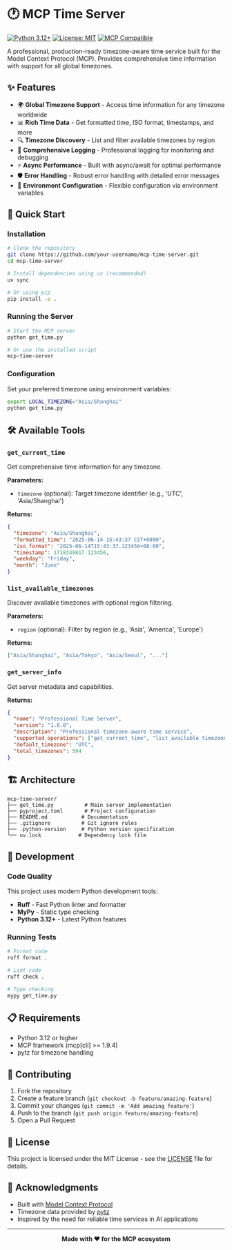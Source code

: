 # 🕐 MCP Time Server

[![Python 3.12+](https://img.shields.io/badge/python-3.12+-blue.svg)](https://www.python.org/downloads/)
[![License: MIT](https://img.shields.io/badge/License-MIT-yellow.svg)](https://opensource.org/licenses/MIT)
[![MCP Compatible](https://img.shields.io/badge/MCP-Compatible-green.svg)](https://modelcontextprotocol.io/)

A professional, production-ready timezone-aware time service built for the Model Context Protocol (MCP). Provides comprehensive time information with support for all global timezones.

## ✨ Features

- 🌍 **Global Timezone Support** - Access time information for any timezone worldwide
- 📊 **Rich Time Data** - Get formatted time, ISO format, timestamps, and more
- 🔍 **Timezone Discovery** - List and filter available timezones by region
- 📝 **Comprehensive Logging** - Professional logging for monitoring and debugging
- ⚡ **Async Performance** - Built with async/await for optimal performance
- 🛡️ **Error Handling** - Robust error handling with detailed error messages
- 🔧 **Environment Configuration** - Flexible configuration via environment variables

## 🚀 Quick Start

### Installation

```bash
# Clone the repository
git clone https://github.com/your-username/mcp-time-server.git
cd mcp-time-server

# Install dependencies using uv (recommended)
uv sync

# Or using pip
pip install -e .
```

### Running the Server

```bash
# Start the MCP server
python get_time.py

# Or use the installed script
mcp-time-server
```

### Configuration

Set your preferred timezone using environment variables:

```bash
export LOCAL_TIMEZONE="Asia/Shanghai"
python get_time.py
```

## 🛠️ Available Tools

### `get_current_time`

Get comprehensive time information for any timezone.

**Parameters:**
- `timezone` (optional): Target timezone identifier (e.g., 'UTC', 'Asia/Shanghai')

**Returns:**
```json
{
  "timezone": "Asia/Shanghai",
  "formatted_time": "2025-06-14 15:43:37 CST+0800",
  "iso_format": "2025-06-14T15:43:37.123456+08:00",
  "timestamp": 1718349817.123456,
  "weekday": "Friday",
  "month": "June"
}
```

### `list_available_timezones`

Discover available timezones with optional region filtering.

**Parameters:**
- `region` (optional): Filter by region (e.g., 'Asia', 'America', 'Europe')

**Returns:**
```json
["Asia/Shanghai", "Asia/Tokyo", "Asia/Seoul", "..."]
```

### `get_server_info`

Get server metadata and capabilities.

**Returns:**
```json
{
  "name": "Professional Time Server",
  "version": "1.0.0",
  "description": "Professional timezone-aware time service",
  "supported_operations": ["get_current_time", "list_available_timezones", "get_server_info"],
  "default_timezone": "UTC",
  "total_timezones": 594
}
```

## 🏗️ Architecture

```
mcp-time-server/
├── get_time.py          # Main server implementation
├── pyproject.toml       # Project configuration
├── README.md           # Documentation
├── .gitignore          # Git ignore rules
├── .python-version     # Python version specification
└── uv.lock            # Dependency lock file
```

## 🔧 Development

### Code Quality

This project uses modern Python development tools:

- **Ruff** - Fast Python linter and formatter
- **MyPy** - Static type checking
- **Python 3.12+** - Latest Python features

### Running Tests

```bash
# Format code
ruff format .

# Lint code
ruff check .

# Type checking
mypy get_time.py
```

## 📋 Requirements

- Python 3.12 or higher
- MCP framework (mcp[cli] >= 1.9.4)
- pytz for timezone handling

## 🤝 Contributing

1. Fork the repository
2. Create a feature branch (`git checkout -b feature/amazing-feature`)
3. Commit your changes (`git commit -m 'Add amazing feature'`)
4. Push to the branch (`git push origin feature/amazing-feature`)
5. Open a Pull Request

## 📄 License

This project is licensed under the MIT License - see the [LICENSE](LICENSE) file for details.

## 🙏 Acknowledgments

- Built with [Model Context Protocol](https://modelcontextprotocol.io/)
- Timezone data provided by [pytz](https://pythonhosted.org/pytz/)
- Inspired by the need for reliable time services in AI applications

---

<div align="center">
  <strong>Made with ❤️ for the MCP ecosystem</strong>
</div>